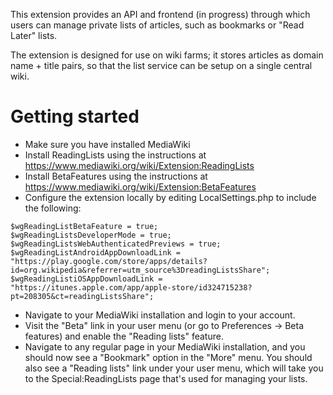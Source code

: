 This extension provides an API and frontend (in progress) through which users can manage private lists
of articles, such as bookmarks or "Read Later" lists.

The extension is designed for use on wiki farms; it stores articles as domain name + title pairs, so that the list service can be setup on a single central wiki.

# Getting started

* Make sure you have installed MediaWiki
* Install ReadingLists using the instructions at https://www.mediawiki.org/wiki/Extension:ReadingLists
* Install BetaFeatures using the instructions at https://www.mediawiki.org/wiki/Extension:BetaFeatures
* Configure the extension locally by editing LocalSettings.php to include the following:
```
$wgReadingListBetaFeature = true;
$wgReadingListsDeveloperMode = true;
$wgReadingListsWebAuthenticatedPreviews = true;
$wgReadingListAndroidAppDownloadLink = "https://play.google.com/store/apps/details?id=org.wikipedia&referrer=utm_source%3DreadingListsShare";
$wgReadingListiOSAppDownloadLink = "https://itunes.apple.com/app/apple-store/id324715238?pt=208305&ct=readingListsShare";
```
* Navigate to your MediaWiki installation and login to your account.
* Visit the "Beta" link in your user menu (or go to Preferences -> Beta features) and enable the "Reading lists" feature.
* Navigate to any regular page in your MediaWiki installation, and you should now see a "Bookmark" option in the "More" menu. You should also see a "Reading lists" link under your user menu, which will take you to the Special:ReadingLists page that's used for managing your lists.
